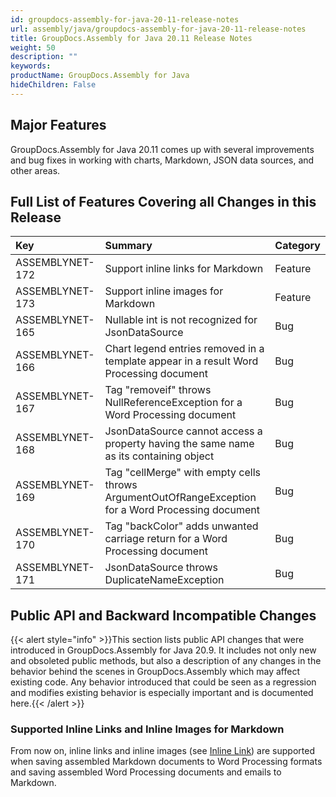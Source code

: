 ```yaml
---
id: groupdocs-assembly-for-java-20-11-release-notes
url: assembly/java/groupdocs-assembly-for-java-20-11-release-notes
title: GroupDocs.Assembly for Java 20.11 Release Notes
weight: 50
description: ""
keywords: 
productName: GroupDocs.Assembly for Java
hideChildren: False
---
```

## Major Features

GroupDocs.Assembly for Java 20.11 comes up with several improvements and bug fixes in working with charts, Markdown, JSON data sources, and other areas.

## Full List of Features Covering all Changes in this Release

| Key             | Summary                                                      | Category |
| :-------------- | :----------------------------------------------------------- | :------- |
| ASSEMBLYNET-172 | Support inline links for Markdown                            | Feature  |
| ASSEMBLYNET-173 | Support inline images for Markdown                           | Feature  |
| ASSEMBLYNET-165 | Nullable int is not recognized for JsonDataSource            | Bug      |
| ASSEMBLYNET-166 | Chart legend entries removed in a template appear in a result Word Processing document | Bug      |
| ASSEMBLYNET-167 | Tag "removeif" throws NullReferenceException for a Word Processing document | Bug      |
| ASSEMBLYNET-168 | JsonDataSource cannot access a property having the same name as its containing object | Bug      |
| ASSEMBLYNET-169 | Tag "cellMerge" with empty cells throws ArgumentOutOfRangeException for a Word Processing document | Bug      |
| ASSEMBLYNET-170 | Tag "backColor" adds unwanted carriage return for a Word Processing document | Bug      |
| ASSEMBLYNET-171 | JsonDataSource throws DuplicateNameException                 | Bug      |

## Public API and Backward Incompatible Changes 

{{< alert style="info" >}}This section lists public API changes that were introduced in GroupDocs.Assembly for Java 20.9. It includes not only new and obsoleted public methods, but also a description of any changes in the behavior behind the scenes in GroupDocs.Assembly which may affect existing code. Any behavior introduced that could be seen as a regression and modifies existing behavior is especially important and is documented here.{{< /alert >}}

### Supported Inline Links and Inline Images for Markdown

From now on, inline links and inline images (see [Inline Link](https://spec.commonmark.org/0.29/#inline-link)) are supported when saving assembled Markdown documents to Word Processing formats and saving assembled Word Processing documents and emails to Markdown.